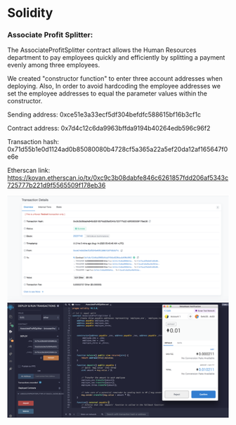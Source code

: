 # Solidity
### Associate Profit Splitter:

The AssociateProfitSplitter contract allows the Human Resources department to pay employees quickly and efficiently by splitting a payment evenly among three employees. 

We created "constructor function" to enter three account addresses when deploying. Also, In order to avoid hardcoding the employee addresses we set the employee addresses to equal the parameter values within the constructor. 




Sending address:
0xce51e3a33ecf5df304befdfc588615bf16b3cf1c

Contract address:
0x7d4c12c6da9963bffda9194b40264edb596c96f2

Transaction hash: 0x71d55b1e0d1124ad0b85080080b4728cf5a365a22a5ef20da12af165647f0e6e

Etherscan link:
https://kovan.etherscan.io/tx/0xc9c3b08dabfe846c6261857fdd206af5343c725777b221d9f5565509f178eb36

![image](Screenshots/transaction.png)
![image](Screenshots/screenshot.png)




